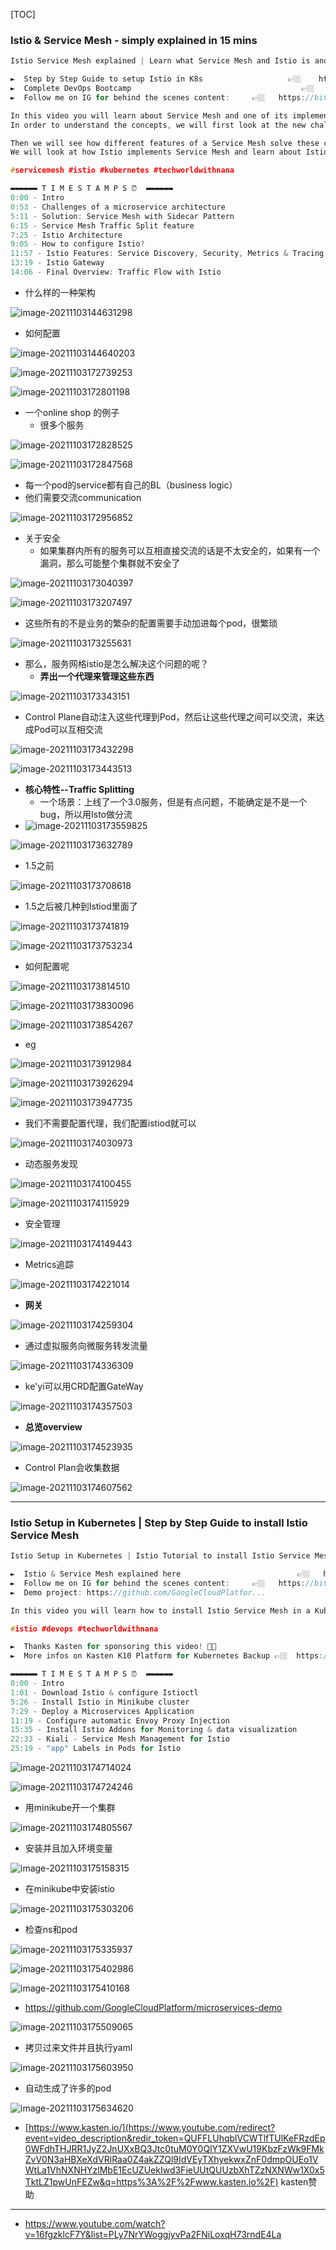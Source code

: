 [TOC]



### Istio & Service Mesh - simply explained in 15 mins

```c
Istio Service Mesh explained | Learn what Service Mesh and Istio is and how it works

►  Step by Step Guide to setup Istio in K8s                   👉🏼    https://youtu.be/voAyroDb6xk
►  Complete DevOps Bootcamp                                      👉🏼   https://bit.ly/3gEwf4V
►  Follow me on IG for behind the scenes content:     👉🏼   https://bit.ly/2F3LXYJ

In this video you will learn about Service Mesh and one of its implementation, which is Istio. 
In order to understand the concepts, we will first look at the new challenges introduced by a Microservice Architecture. 

Then we will see how different features of a Service Mesh solve these challenges. 
We will look at how Istio implements Service Mesh and learn about Istio architecture as well as how to configure Istio for our microservice application.

#servicemesh #istio #kubernetes #techworldwithnana

▬▬▬▬▬▬ T I M E S T A M P S ⏰  ▬▬▬▬▬▬
0:00 - Intro
0:53 - Challenges of a microservice architecture
5:11 - Solution: Service Mesh with Sidecar Pattern
6:15 - Service Mesh Traffic Split feature
7:25 - Istio Architecture
9:05 - How to configure Istio?
11:57 - Istio Features: Service Discovery, Security, Metrics & Tracing
13:19 - Istio Gateway
14:06 - Final Overview: Traffic Flow with Istio

```

- 什么样的一种架构

![image-20211103144631298](https://tva1.sinaimg.cn/large/008i3skNly1gw1ym635yrj31ih0u0n0u.jpg)

- 如何配置

![image-20211103144640203](https://tva1.sinaimg.cn/large/008i3skNly1gw1ymbr1ejj31gd0u0786.jpg)



![image-20211103172739253](https://tva1.sinaimg.cn/large/008i3skNly1gw239u07avj31by0u0n03.jpg)



![image-20211103172801198](https://tva1.sinaimg.cn/large/008i3skNly1gw23a7r3yyj319a0u0wgh.jpg)



- 一个online shop 的例子
  - 很多个服务

![image-20211103172828525](https://tva1.sinaimg.cn/large/008i3skNly1gw23aovvsoj31de0u00ut.jpg)

![image-20211103172847568](https://tva1.sinaimg.cn/large/008i3skNly1gw23b0jb10j31m60u0wht.jpg)



- 每一个pod的service都有自己的BL（business logic）
- 他们需要交流communication

![image-20211103172956852](https://tva1.sinaimg.cn/large/008i3skNly1gw23c7p6ecj31ff0u0q6a.jpg)



- 关于安全
  - 如果集群内所有的服务可以互相直接交流的话是不太安全的，如果有一个漏洞，那么可能整个集群就不安全了

![image-20211103173040397](https://tva1.sinaimg.cn/large/008i3skNly1gw23cyu7jpj31g00u0tc5.jpg)



![image-20211103173207497](https://tva1.sinaimg.cn/large/008i3skNly1gw23eh58p6j31fm0u0q6t.jpg)



- 这些所有的不是业务的繁杂的配置需要手动加进每个pod，很繁琐

![image-20211103173255631](https://tva1.sinaimg.cn/large/008i3skNly1gw23fc15eaj31ge0u0dkq.jpg)



- 那么，服务网格istio是怎么解决这个问题的呢？
  - **弄出一个代理来管理这些东西**

![image-20211103173343151](https://tva1.sinaimg.cn/large/008i3skNly1gw23g54fo5j31hm0u0tcp.jpg)



- Control Plane自动注入这些代理到Pod，然后让这些代理之间可以交流，来达成Pod可以互相交流

![image-20211103173432298](https://tva1.sinaimg.cn/large/008i3skNly1gw23h02eq0j31bx0u0whc.jpg)

![image-20211103173443513](https://tva1.sinaimg.cn/large/008i3skNly1gw23h6xlqkj31gu0u0ad0.jpg)



- **核心特性--Traffic Splitting**
  - 一个场景：上线了一个3.0服务，但是有点问题，不能确定是不是一个bug，所以用Isto做分流
- ![image-20211103173559825](https://tva1.sinaimg.cn/large/008i3skNly1gw23iic6rij31b00u041o.jpg)

![image-20211103173632789](https://tva1.sinaimg.cn/large/008i3skNly1gw23j2uqzaj31980u041h.jpg)



- 1.5之前

![image-20211103173708618](https://tva1.sinaimg.cn/large/008i3skNly1gw23jpbtvrj31mv0u042l.jpg)



- 1.5之后被几种到Istiod里面了

![image-20211103173741819](https://tva1.sinaimg.cn/large/008i3skNly1gw23k9ur7zj319r0u0778.jpg)



![image-20211103173753234](https://tva1.sinaimg.cn/large/008i3skNly1gw23khcc3yj31er0u0ad9.jpg)



- 如何配置呢

![image-20211103173814510](https://tva1.sinaimg.cn/large/008i3skNly1gw23kupb37j31ku0t241r.jpg)



![image-20211103173830096](https://tva1.sinaimg.cn/large/008i3skNly1gw23l3yozcj31fu0u0780.jpg)



![image-20211103173854267](https://tva1.sinaimg.cn/large/008i3skNly1gw23ljagegj31fv0u0780.jpg)



- eg

![image-20211103173912984](https://tva1.sinaimg.cn/large/008i3skNly1gw23lv3d7zj31kp0u0djg.jpg)



![image-20211103173926294](https://tva1.sinaimg.cn/large/008i3skNly1gw23m3vt35j31ki0u0q76.jpg)



![image-20211103173947735](https://tva1.sinaimg.cn/large/008i3skNly1gw23mgnegbj31m70u0787.jpg)



- 我们不需要配置代理，我们配置istiod就可以

![image-20211103174030973](https://tva1.sinaimg.cn/large/008i3skNly1gw23n7u63gj31lv0u0jvi.jpg)



- 动态服务发现

![image-20211103174100455](https://tva1.sinaimg.cn/large/008i3skNly1gw23tf8r1uj31iw0u0n1f.jpg)

![image-20211103174115929](https://tva1.sinaimg.cn/large/008i3skNly1gw23tdmyr0j31l10u0tdd.jpg)



- 安全管理

![image-20211103174149443](https://tva1.sinaimg.cn/large/008i3skNly1gw23tctjdkj31g60u0djw.jpg)



- Metrics追踪

![image-20211103174221014](https://tva1.sinaimg.cn/large/008i3skNly1gw23tbf60uj31jd0u0n0z.jpg)



- **网关**

![image-20211103174259304](https://tva1.sinaimg.cn/large/008i3skNly1gw23t9yn2nj31k20u0tck.jpg)

- 通过虚拟服务向微服务转发流量

![image-20211103174336309](https://tva1.sinaimg.cn/large/008i3skNly1gw23t87hguj31lu0u0gp5.jpg)



- ke'yi可以用CRD配置GateWay

![image-20211103174357503](https://tva1.sinaimg.cn/large/008i3skNly1gw23qtuzpmj31in0u0n10.jpg)



- **总览overview**

![image-20211103174523935](https://tva1.sinaimg.cn/large/008i3skNly1gw23sahwlsj31gj0u0ae3.jpg)



- Control Plan会收集数据

![image-20211103174607562](https://tva1.sinaimg.cn/large/008i3skNly1gw23t2kz64j31k80u0djo.jpg)



---

### Istio Setup in Kubernetes | Step by Step Guide to install Istio Service Mesh

```c
Istio Setup in Kubernetes | Istio Tutorial to install Istio Service Mesh on Kubernetes cluster

►  Istio & Service Mesh explained here                          👉🏼   https://youtu.be/16fgzklcF7Y
►  Follow me on IG for behind the scenes content:     👉🏼   https://bit.ly/2F3LXYJ
►  Demo project: https://github.com/GoogleCloudPlatfor...

In this video you will learn how to install Istio Service Mesh in a Kubernetes cluster.

#istio #devops #techworldwithnana

►  Thanks Kasten for sponsoring this video! 🙌🏼
►  More infos on Kasten K10 Platform for Kubernetes Backup 👉🏼  https://www.kasten.io/ 

▬▬▬▬▬▬ T I M E S T A M P S ⏰  ▬▬▬▬▬▬
0:00 - Intro
1:01 - Download Istio & configure Istioctl
5:26 - Install Istio in Minikube cluster
7:29 - Deploy a Microservices Application
11:19 - Configure automatic Envoy Proxy Injection
15:35 - Install Istio Addons for Monitoring & data visualization
22:33 - Kiali - Service Mesh Management for Istio
25:19 - "app" Labels in Pods for Istio
```

![image-20211103174714024](https://tva1.sinaimg.cn/large/008i3skNly1gw23u7row1j31md0u0tcl.jpg)

![image-20211103174724246](https://tva1.sinaimg.cn/large/008i3skNly1gw23udy96oj31gz0u0dj6.jpg)



- 用minikube开一个集群

![image-20211103174805567](https://tva1.sinaimg.cn/large/008i3skNly1gw23v3hne2j320c0p0agz.jpg)



- 安装并且加入环境变量

![image-20211103175158315](https://tva1.sinaimg.cn/large/008i3skNly1gw23z4odyqj31yq0pkn2o.jpg)



- 在minikube中安装istio

![image-20211103175303206](https://tva1.sinaimg.cn/large/008i3skNly1gw2409ejz7j31ha0u07ax.jpg)



- 检查ns和pod

![image-20211103175335937](https://tva1.sinaimg.cn/large/008i3skNly1gw240tuu6lj31it0u0n4f.jpg)

![image-20211103175402986](https://tva1.sinaimg.cn/large/008i3skNly1gw241afdjvj31hf0u0tew.jpg)



![image-20211103175410168](https://tva1.sinaimg.cn/large/008i3skNly1gw241f3qmjj31h00u076s.jpg)

- https://github.com/GoogleCloudPlatform/microservices-demo

![image-20211103175509065](https://tva1.sinaimg.cn/large/008i3skNly1gw242fi1t7j311w0u0jvq.jpg)





- 拷贝过来文件并且执行yaml

![image-20211103175603950](https://tva1.sinaimg.cn/large/008i3skNly1gw243egrzlj31z60u0ag5.jpg)

- 自动生成了许多的pod

![image-20211103175634620](https://tva1.sinaimg.cn/large/008i3skNly1gw243wx5j3j31ro0om7as.jpg)



- [https://www.kasten.io/](https://www.youtube.com/redirect?event=video_description&redir_token=QUFFLUhqblVCWTlfTUlKeFRzdEp0WFdhTHJRR1JyZ2JnUXxBQ3Jtc0tuM0Y0QlY1ZXVwU19KbzFzWk9FMkZvV0N3aHBXeXdVRlRaa0Z4akZZQl9IdVEyTXhyekwxZnF0dmpOUEo1VWtLa1VhNXNHYzlMbE1EcUZUekIwd3FieUUtQUUzbXhTZzNXNWw1X0x5TktLZ1pwUnFEZw&q=https%3A%2F%2Fwww.kasten.io%2F)   kasten赞助











---



- https://www.youtube.com/watch?v=16fgzklcF7Y&list=PLy7NrYWoggjyvPa2FNiLoxqH73rndE4La